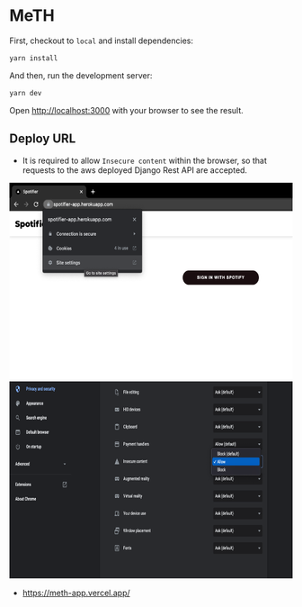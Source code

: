 # MeTH

First, checkout to `local` and install dependencies:

```bash
yarn install
```

And then, run the development server:

```bash
yarn dev
```

Open [http://localhost:3000](http://localhost:3000) with your browser to see the result.


## Deploy URL
- It is required to allow `Insecure content` within the browser, so that requests to the aws deployed Django Rest API are accepted.
<img src=img/img1.png style='height:350px; width:auto'>
<img src=img/img2.png style='height:350px; width:auto'>


- https://meth-app.vercel.app/
